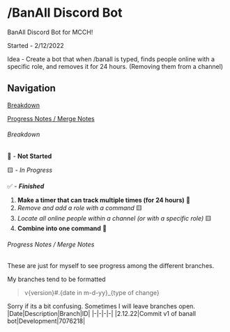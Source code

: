 # /BanAll Discord Bot

BanAll Discord Bot for MCCH!

Started - 2/12/2022

Idea - Create a bot that when /banall is typed, finds people online with a specific role, and removes it for 24 hours. (Removing them from a channel)

## Navigation
[Breakdown](#breakdown)

[Progress Notes / Merge Notes](#progress-notes--merge-notes)

###### Breakdown

🛑 - **Not Started**

🟨 - *In Progress*

✅ - **_Finished_**

1. **Make a timer that can track multiple times (for 24 hours)** 🛑
2. *Remove and add a role with a command* 🟨
3. *Locate all online people within a channel (or with a specific role)* 🟨
4. **Combine into one command** 🛑

###### Progress Notes / Merge Notes

These are just for myself to see progress among the different branches. 

My branches tend to be formatted 

>v{version}#.{date in m-d-yy}\_{type of change}

Sorry if its a bit confusing. Sometimes I will leave branches open.
 |Date|Description|Branch|ID|
 |-|-|-|-|
 |2.12.22|Commit v1 of banall bot|Development|7076218|
